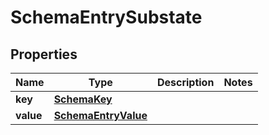 

# SchemaEntrySubstate


## Properties

| Name | Type | Description | Notes |
|------------ | ------------- | ------------- | -------------|
|**key** | [**SchemaKey**](SchemaKey.md) |  |  |
|**value** | [**SchemaEntryValue**](SchemaEntryValue.md) |  |  |



